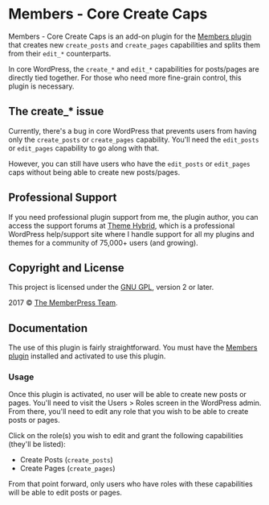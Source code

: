 # Members - Core Create Caps

Members - Core Create Caps is an add-on plugin for the [Members plugin](http://themehybrid.com/plugins/members) that creates new `create_posts` and `create_pages` capabilities and splits them from their `edit_*` counterparts.

In core WordPress, the `create_*` and `edit_*` capabilities for posts/pages are directly tied together.  For those who need more fine-grain control, this plugin is necessary.

## The create_* issue

Currently, there's a bug in core WordPress that prevents users from having only the `create_posts` or `create_pages` capability.  You'll need the `edit_posts` or `edit_pages` capability to go along with that.

However, you can still have users who have the `edit_posts` or `edit_pages` caps without being able to create new posts/pages.

## Professional Support

If you need professional plugin support from me, the plugin author, you can access the support forums at [Theme Hybrid](http://themehybrid.com/board/topics), which is a professional WordPress help/support site where I handle support for all my plugins and themes for a community of 75,000+ users (and growing).

## Copyright and License

This project is licensed under the [GNU GPL](http://www.gnu.org/licenses/old-licenses/gpl-2.0.html), version 2 or later.

2017 &copy; [The MemberPress Team](http://justintadlock.com).

## Documentation

The use of this plugin is fairly straightforward.  You must have the [Members plugin](http://themehybrid.com/plugins/members) installed and activated to use this plugin.

### Usage

Once this plugin is activated, no user will be able to create new posts or pages.  You'll need to visit the Users > Roles screen in the WordPress admin.  From there, you'll need to edit any role that you wish to be able to create posts or pages.

Click on the role(s) you wish to edit and grant the following capabilities (they'll be listed):

* Create Posts (`create_posts`)
* Create Pages (`create_pages`)

From that point forward, only users who have roles with these capabilities will be able to edit posts or pages.
